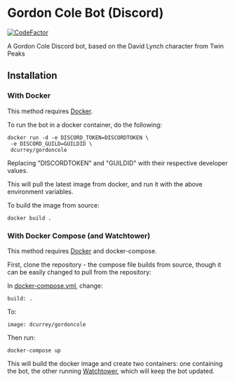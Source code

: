 # Gordon Cole Bot (Discord)

[![CodeFactor](https://www.codefactor.io/repository/github/dscurrey/gordoncolebot/badge)](https://www.codefactor.io/repository/github/dscurrey/gordoncolebot)

A Gordon Cole Discord bot, based on the David Lynch character from Twin Peaks

## Installation

### With Docker

This method requires [Docker]("https://www.docker.com/").

To run the bot in a docker container, do the following:
```
docker run -d -e DISCORD_TOKEN=DISCORDTOKEN \
 -e DISCORD_GUILD=GUILDID \
 dcurrey/gordoncole
```
Replacing "DISCORDTOKEN" and "GUILDID" with their respective developer values.

This will pull the latest image from docker, and run it with the above environment variables.

To build the image from source:
```
docker build .
```

### With Docker Compose (and Watchtower)

This method requires [Docker]("https://www.docker.com/") and docker-compose.

First, clone the repository - the compose file builds from source, though it can be easily changed to pull from the repository:

In [docker-compose.yml](./docker-compose.yml), change:
```
build: .
```
To:
```
image: dcurrey/gordoncole
```

Then run:
```
docker-compose up
```

This will build the docker image and create two containers: one containing the bot, the other running [Watchtower](https://github.com/containrrr/watchtower), which will keep the bot updated.
